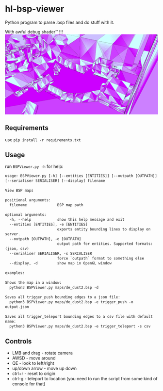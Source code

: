 # hl-bsp-viewer
Python program to parse .bsp files and do stuff with it.

With awful debug shader™ !!!
![awful shader](https://github.com/madghostek/hl-bsp-viewer/blob/main/debugview.png?raw=true)

## Requirements
use `pip install -r requirements.txt`

## Usage

run `BSPViewer.py -h` for help:

```
usage: BSPViewer.py [-h] [--entities [ENTITIES]] [--outpath [OUTPATH]] [--serialiser SERIALISER] [--display] filename

View BSP maps

positional arguments:
  filename              BSP map path

optional arguments:
  -h, --help            show this help message and exit
  --entities [ENTITIES], -e [ENTITIES]
                        exports entity bounding lines to display on server.
  --outpath [OUTPATH], -o [OUTPATH]
                        output path for entities. Supported formats: (json, csv)
  --serialiser SERIALISER, -s SERIALISER
                        force `outpath` format to something else
  --display, -d         show map in OpenGL window

examples: 

Shows the map in a window:
  python3 BSPViewer.py maps/de_dust2.bsp -d

Saves all trigger_push bounding edges to a json file:
  python3 BSPViewer.py maps/de_dust2.bsp -e trigger_push -o output.json

Saves all trigger_teleport bounding edges to a csv file with default name:
  python3 BSPViewer.py maps/de_dust2.bsp -e trigger_teleport -s csv
```

## Controls
* LMB and drag - rotate camera
* AWSD - move around
* QE - look to left/right
* up/down arrow - move up down
* ctrl+r - reset to origin
* ctrl-g - teleport to location (you need to run the script from some kind of console for that)
